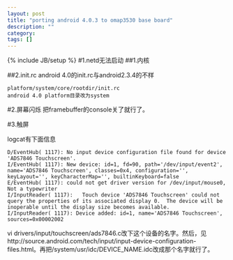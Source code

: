 ```yaml
---
layout: post
title: "porting android 4.0.3 to omap3530 base board"
description: ""
category: 
tags: []
---
```

{% include JB/setup %}
#1.netd无法启动
##1.内核

##2.init.rc
    android 4.0的init.rc与android2.3.4的不样

    platform/system/core/rootdir/init.rc
    android 4.0 platform目录改为system

#2.屏幕闪烁
    把framebuffer的console关了就行了。

#3.触屏


logcat有下面信息

    D/EventHub( 1117): No input device configuration file found for device 'ADS7846 Touchscreen'.
    I/EventHub( 1117): New device: id=1, fd=90, path='/dev/input/event2', name='ADS7846 Touchscreen', classes=0x4, configuration='', keyLayout='', keyCharacterMap='', builtinKeyboard=false
    E/EventHub( 1117): could not get driver version for /dev/input/mouse0, Not a typewriter
    I/InputReader( 1117):   Touch device 'ADS7846 Touchscreen' could not query the properties of its associated display 0.  The device will be inoperable until the display size becomes available.
    I/InputReader( 1117): Device added: id=1, name='ADS7846 Touchscreen', sources=0x00002002

vi drivers/input/touchscreen/ads7846.c改下这个设备的名字。然后，见http://source.android.com/tech/input/input-device-configuration-files.html。再把/system/usr/idc/DEVICE_NAME.idc改成那个名字就行了。


